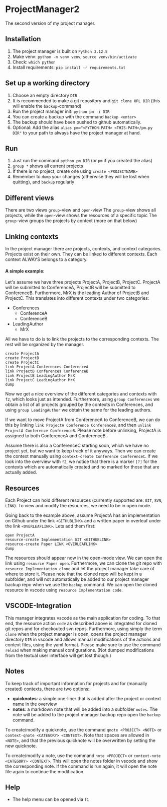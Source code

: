 # ProjectManager2
The second version of my project manager.

## Installation
 1. The project manager is built on `Python 3.12.5`
 2. Make venv: `python -m venv venv`; `source venv/bin/activate`
 3. Check: `which python`
 4. Install requirements: `pip install -r requirements.txt`

## Set up a working directory
 1. Choose an empty directory `DIR`
 2. It is recommended to make a git repository and `git clone URL DIR` (this will enable the `backup`-command)
 3. Run the project manager init: `python pm -i DIR`
 4. You can create a backup with the command `backup <enter>`
 5. The backup should have been pushed to github automatically.
 6. Optional: Add the alias `alias pm="<PYTHON-PATH> <THIS-PATH>/pm.py DIR"` to your path to always have the project manager at hand.

## Run
 1. Just run the command `python pm DIR` (or `pm` if you created the alias)
 2. `group *` shows all current projects
 3. If there is no project, create one using `create <PROJECTNAME>`
 4. Remember to `dump` your changes (otherwise they will be lost when quitting), and `backup` regularly

## Different views
 There are two views `group`-view and `open`-view
 The `group`-view shows all projects, while the `open`-view shows the resources of a specific topic
 The `group`-view groups the projects by context (more on that below)

## Linking contexts
 In the project manager there are projects, contexts, and context categories. 
 Projects exist on their own. They can be linked to different contexts. Each context ALWAYS belongs to a category.

#### A simple example:
 Let's assume we have three projects ProjectA, ProjectB, ProjectC.
 ProjectA will be submitted to ConferenceA, ProjectB will be submitted to ConferenceB. 
 Furthermore, MrX is the leading Author of ProjectB and ProjectC.
 This translates into different contexts under two categories:
 - Conferences
    - ConferenceA
    - ConferenceB
 - LeadingAuthor
    - MrX

 All we have to do is to link the projects to the corresponding contexts. The rest will be organized by the manager.
 ```
 create ProjectA
 create ProjectB
 create ProjectC
 link ProjectA Conferences ConferenceA
 link ProjectB Conferences ConferenceB
 link ProjectB LeadingAuthor MrX
 link ProjectC LeadingAuthor MrX
 dump
 ```
 Now we get a nice overview of the different categories and contexts with `f2`, which looks just as intended.
 Furthermore, using `group Conferences` we obtain a list of all projects grouped by the contexts in Conferences, and using `group LeadingAuthor` we obtain the same for the leading authors.
 
 If we want to move ProjectA from ConferenceA to ConferenceB, we can do this by linking `link ProjectA Conference ConferenceB`, and then `unlink ProjectA Conference ConferenceB`.
 Please note before unlinking, ProjectA is assigned to both ConferenceA and ConferenceB.

 Assume there is also a ConferenceC starting soon, which we have no project yet, but we want to keep track of it anyways. 
 Then we can create the context manually using `context-create Conference ConferenceC`.
 If we look into the overview with `f2`, we notice that there is a marker `[?]` for the contexts which are automatically created and no marked for those that are actually added. 

## Resources

 Each Project can hold different resources (currently supported are: `GIT`, `SVN`, `LINK`). 
 To view and modify the resources, we need to be in open mode. 

 Going back to the example above, assume ProjectA has an implementation on Github under the link `<GITHUBLINK>` and a written paper in overleaf under the link `<OVERLEAFLINK>`.
 Lets add them first:
 ```
 open ProjectA
 resource-create Implementation GIT <GITHUBLINK>
 resource-create Paper LINK <OVERLEAFLINK>
 dump
 ```
 
 The resources should appear now in the open-mode view. 
 We can open the link using `resource Paper open`.
 Furthermore, we can clone the git repo with `resource Implementation clone` and let the project manager take care of where to store it.
 Please note that the cloned repo will be kept in a subfolder, and will not automatically be added to our project manager backup repo when we use the `backup` command.
 We can open the cloned resource in vscode using `resource Implementation code`.

## VSCODE-Integration
 This manager integrates vscode as the main application for coding.
 To that end, the resource action `code` as described above is integrated for cloned git repos and for checkouted svn repos.
 Furthermore, using simply the term `clone` when the project manager is open, opens the project manager directory `DIR` in vscode and allows manual modifications of the actions and context files, using the yaml format. 
 Please make sure to use the command `reload` when making manual configurations. (Not dumped modifications from the textual user interface will get lost though.)

## Notes
 To keep track of important information for projects and for (manually created) contexts, there are two options:
 - **quicknotes**: a simple one-liner that is added after the project or context name in the overview
 - **notes**: a markdown note that will be added into a subfolder `notes`. The note will be added to the project manager backup repo open the `backup` command.

 To create/modify a quicknote, use the command `qnote <PROJECT> <NOTE>` or `context-qnote <CATEGORY> <CONTEXT>`.
 Note that spaces are allowed in `<NOTE>`, and that the previous quicknote will be overwritten by setting the new quicknote.

 To create/modify a note, use the command `note <PROJECT>` or `context-note <CATEGORY> <CONTEXT>`. 
 This will open the notes folder in vscode and show the corresponding note.
 If the command is run again, it will open the note file again to continue the modification.

## Help 
 - The help menu can be opened via `f1`